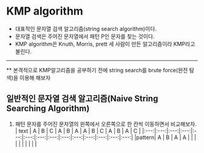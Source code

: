 # KMP algorithm
 - 대표적인 문자열 검색 알고리즘(string search algorithm)이다.
 - 문자열 검색은 주어진 문자열에서 패턴 P인 문자를 찾는 것이다.
 - KMP algorithm은 Knuth, Morris, prett 세 사람이 만든 알고리즘이라 KMP라고 불린다.
 
 ---
 
 ** 본격적으로 KMP알고리즘을 공부하기 전에 string search를 brute force(완전 탐색)을 이용해 해보자
 
## 일반적인 문자열 검색 알고리즘(Naive String Searching Algorithm)
 1. 패턴 문자를 주어진 문자열의 왼쪽에서 오른쪽으로 한 칸씩 이동하면서 비교해보자.
 | text | A | B | C | A | B | A | A | B | C | A | B | A | C |
 |:---:|:---:|:---:|:---:|:---:|:---:|:---:|:---:|:---:|:---:|:---:|:---:|:---:|:---:|
 |pattern| A | B | A | A | | | | | | | | | |

